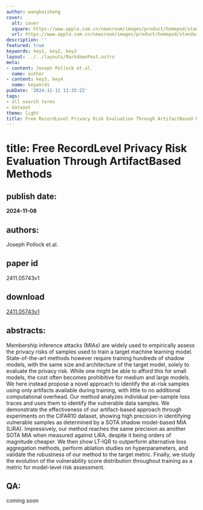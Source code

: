 ```yaml
---
author: wanghaisheng
cover:
  alt: cover
  square: https://www.apple.com.cn/newsroom/images/product/homepod/standard/Apple-HomePod-hero-230118_big.jpg.large_2x.jpg
  url: https://www.apple.com.cn/newsroom/images/product/homepod/standard/Apple-HomePod-hero-230118_big.jpg.large_2x.jpg
description: ''
featured: true
keywords: key1, key2, key3
layout: ../../layouts/MarkdownPost.astro
meta:
- content: Joseph Pollock et.al.
  name: author
- content: key3, key4
  name: keywords
pubDate: '2024-11-11 11:35:22'
tags:
- all search terms
- dataset
theme: light
title: Free RecordLevel Privacy Risk Evaluation Through ArtifactBased Methods
---
```


# title: Free RecordLevel Privacy Risk Evaluation Through ArtifactBased Methods 
## publish date: 
**2024-11-08** 
## authors: 
  Joseph Pollock et.al. 
## paper id
2411.05743v1
## download
[2411.05743v1](http://arxiv.org/abs/2411.05743v1)
## abstracts:
Membership inference attacks (MIAs) are widely used to empirically assess the privacy risks of samples used to train a target machine learning model. State-of-the-art methods however require training hundreds of shadow models, with the same size and architecture of the target model, solely to evaluate the privacy risk. While one might be able to afford this for small models, the cost often becomes prohibitive for medium and large models.   We here instead propose a novel approach to identify the at-risk samples using only artifacts available during training, with little to no additional computational overhead. Our method analyzes individual per-sample loss traces and uses them to identify the vulnerable data samples. We demonstrate the effectiveness of our artifact-based approach through experiments on the CIFAR10 dataset, showing high precision in identifying vulnerable samples as determined by a SOTA shadow model-based MIA (LiRA). Impressively, our method reaches the same precision as another SOTA MIA when measured against LiRA, despite it being orders of magnitude cheaper. We then show LT-IQR to outperform alternative loss aggregation methods, perform ablation studies on hyperparameters, and validate the robustness of our method to the target metric. Finally, we study the evolution of the vulnerability score distribution throughout training as a metric for model-level risk assessment.
## QA:
coming soon
